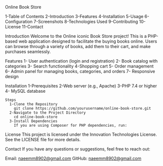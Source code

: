 Online Book Store

  1-Table of Contents
  2-Introduction
  3-Features
  4-Installation
  5-Usage
  6-Configuration
  7-Screenshots
  8-Technologies Used
  9-Contributing
  10-License
  11-Contact
  
  Introduction
    Welcome to the Online iconic Book Store project! This is a PHP-based web application designed to facilitate the buying books online.
    Users can browse through a variety of books, add them to their cart, and make purchases seamlessly.
    
  Features
   1- User authentication (login and registration)
   2- Book catalog with categories
   3- Search functionality
   4-Shopping cart
   5- Order management
   6- Admin panel for managing books, categories, and orders
   7- Responsive design
   
   Installation
    1-Prerequisites
    2-Web server (e.g., Apache)
    3-PHP 7.4 or higher
    4- MySQL database

    Steps
      1-Clone the Repository
        git clone https://github.com/yourusername/online-book-store.git
      2-Navigate to the Project Directory
        cd online-book-store
      3-Install Dependencies
        If you are using Composer for PHP dependencies, run:

License
  This project is licensed under the Innovation Technologies License. See the LICENSE file for more details.

Contact
  If you have any questions or suggestions, feel free to reach out:

Email: naeemm8902@gmail.com
  GitHub: naeemm8902@gmail.com
